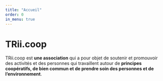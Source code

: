 ```yaml
---
title: "Accueil"
order: 0
in_menu: true
---
```

# TRii.coop

TRii.coop est **une association** qui a pour objet de soutenir et promouvoir des activités et des personnes qui travaillent autour de **principes coopératifs, de bien commun et de prendre soin des personnes et de l’environnement**. 